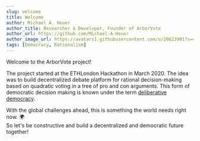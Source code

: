 ```yaml
---
slug: welcome
title: Welcome
author: Michael A. Heuer
author_title: Researcher & Developer, Founder of ArborVote
author_url: https://github.com/Michael-A-Heuer
author_image_url: https://avatars1.githubusercontent.com/u/20623991?s=400&v=4
tags: [Democracy, Rationalism]
---
```


Welcome to the ArborVote project!

The project started at the ETHLondon Hackathon in March 2020. 
The idea was to build decentralized debate platform for 
rational decision-making  based on quadratic voting in a tree of pro and con arguments.
This form of democratic decision making is known under the term 
[deliberative democracy](https://en.wikipedia.org/wiki/Deliberative_democracy).

With the global challenges ahead, this is something the world needs right now. 🌍<br/>
So let's be constructive and build a decentralized and democratic future together! 
